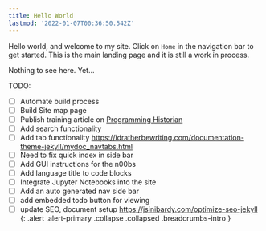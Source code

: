 ```yaml
---
title: Hello World
lastmod: '2022-01-07T00:36:50.542Z'
---
```


Hello world, and welcome to my site. Click on `Home` in the navigation bar to get started.
This is the main landing page and it is still a work in process.

Nothing to see here. Yet...

<!-- FIXME:
- [ ] - Adjust menu toggle in Mobile view
-->

TODO:
- [ ] Automate build process
- [ ] Build Site map page
- [ ] Publish training article on [Programming Historian](https://programminghistorian.org/) 
- [ ] Add search functionality
- [ ] Add tab functionality https://idratherbewriting.com/documentation-theme-jekyll/mydoc_navtabs.html
- [ ] Need to fix quick index in side bar
- [ ] Add GUI instructions for the n00bs
- [ ] Add language title to code blocks
- [ ] Integrate Jupyter Notebooks into the site
- [ ] Add an auto generated nav side bar
- [ ] add embedded todo button for viewing 
- [ ] update SEO, document setup https://jsinibardy.com/optimize-seo-jekyll
{: .alert .alert-primary .collapse .collapsed .breadcrumbs-intro }
